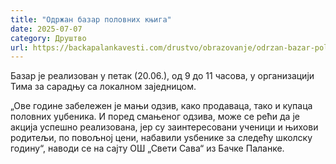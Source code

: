 ```yaml
---
title: "Одржан базар половних књига"
date: 2025-07-07
category: Друштво
url: https://backapalankavesti.com/drustvo/obrazovanje/odrzan-bazar-polovnih-knjiga/
---
```


Базар је реализован у петак (20.06.), од 9 до 11 часова, у организацији Тима за сарадњу са локалном заједницом.

„Ове године забележен је мањи одзив, како продаваца, тако и купаца половних уџбеника. И поред смањеног одзива, може се рећи да је акција успешно реализована, јер су заинтересовани ученици и њихови родитељи, по повољној цени, набавили уѕбенике за следећу школску годину“, наводи се на сајту ОШ „Свети Сава“ из Бачке Паланке.
